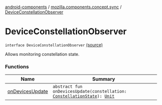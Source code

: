 [android-components](../../index.md) / [mozilla.components.concept.sync](../index.md) / [DeviceConstellationObserver](./index.md)

# DeviceConstellationObserver

`interface DeviceConstellationObserver` [(source)](https://github.com/mozilla-mobile/android-components/blob/master/components/concept/sync/src/main/java/mozilla/components/concept/sync/Devices.kt#L129)

Allows monitoring constellation state.

### Functions

| Name | Summary |
|---|---|
| [onDevicesUpdate](on-devices-update.md) | `abstract fun onDevicesUpdate(constellation: `[`ConstellationState`](../-constellation-state/index.md)`): `[`Unit`](https://kotlinlang.org/api/latest/jvm/stdlib/kotlin/-unit/index.html) |
